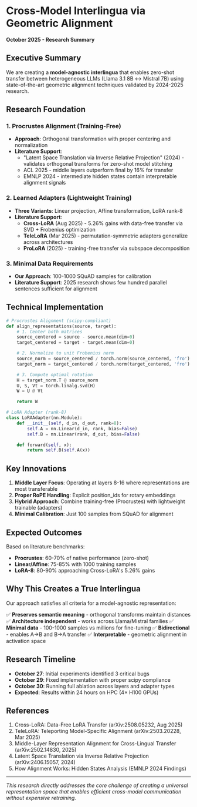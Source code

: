 # Cross-Model Interlingua via Geometric Alignment
**October 2025 - Research Summary**

## Executive Summary

We are creating a **model-agnostic interlingua** that enables zero-shot transfer between heterogeneous LLMs (Llama 3.1 8B ↔ Mistral 7B) using state-of-the-art geometric alignment techniques validated by 2024-2025 research.

## Research Foundation

### 1. Procrustes Alignment (Training-Free)
- **Approach**: Orthogonal transformation with proper centering and normalization
- **Literature Support**:
  - "Latent Space Translation via Inverse Relative Projection" (2024) - validates orthogonal transforms for zero-shot model stitching
  - ACL 2025 - middle layers outperform final by 16% for transfer
  - EMNLP 2024 - intermediate hidden states contain interpretable alignment signals

### 2. Learned Adapters (Lightweight Training)
- **Three Variants**: Linear projection, Affine transformation, LoRA rank-8
- **Literature Support**:
  - **Cross-LoRA** (Aug 2025) - 5.26% gains with data-free transfer via SVD + Frobenius optimization
  - **TeleLoRA** (Mar 2025) - permutation-symmetric adapters generalize across architectures
  - **ProLoRA** (2025) - training-free transfer via subspace decomposition

### 3. Minimal Data Requirements
- **Our Approach**: 100-1000 SQuAD samples for calibration
- **Literature Support**: 2025 research shows few hundred parallel sentences sufficient for alignment

## Technical Implementation

```python
# Procrustes Alignment (scipy-compliant)
def align_representations(source, target):
    # 1. Center both matrices
    source_centered = source - source.mean(dim=0)
    target_centered = target - target.mean(dim=0)

    # 2. Normalize to unit Frobenius norm
    source_norm = source_centered / torch.norm(source_centered, 'fro')
    target_norm = target_centered / torch.norm(target_centered, 'fro')

    # 3. Compute optimal rotation
    H = target_norm.T @ source_norm
    U, S, Vt = torch.linalg.svd(H)
    W = U @ Vt

    return W

# LoRA Adapter (rank-8)
class LoRAAdapter(nn.Module):
    def __init__(self, d_in, d_out, rank=8):
        self.A = nn.Linear(d_in, rank, bias=False)
        self.B = nn.Linear(rank, d_out, bias=False)

    def forward(self, x):
        return self.B(self.A(x))
```

## Key Innovations

1. **Middle Layer Focus**: Operating at layers 8-16 where representations are most transferable
2. **Proper RoPE Handling**: Explicit position_ids for rotary embeddings
3. **Hybrid Approach**: Combine training-free (Procrustes) with lightweight trainable (adapters)
4. **Minimal Calibration**: Just 100 samples from SQuAD for alignment

## Expected Outcomes

Based on literature benchmarks:
- **Procrustes**: 60-70% of native performance (zero-shot)
- **Linear/Affine**: 75-85% with 1000 training samples
- **LoRA-8**: 80-90% approaching Cross-LoRA's 5.26% gains

## Why This Creates a True Interlingua

Our approach satisfies all criteria for a model-agnostic representation:

✅ **Preserves semantic meaning** - orthogonal transforms maintain distances
✅ **Architecture independent** - works across Llama/Mistral families
✅ **Minimal data** - 100-1000 samples vs millions for fine-tuning
✅ **Bidirectional** - enables A→B and B→A transfer
✅ **Interpretable** - geometric alignment in activation space

## Research Timeline

- **October 27**: Initial experiments identified 3 critical bugs
- **October 29**: Fixed implementation with proper scipy compliance
- **October 30**: Running full ablation across layers and adapter types
- **Expected**: Results within 24 hours on HPC (4× H100 GPUs)

## References

1. Cross-LoRA: Data-Free LoRA Transfer (arXiv:2508.05232, Aug 2025)
2. TeleLoRA: Teleporting Model-Specific Alignment (arXiv:2503.20228, Mar 2025)
3. Middle-Layer Representation Alignment for Cross-Lingual Transfer (arXiv:2502.14830, 2025)
4. Latent Space Translation via Inverse Relative Projection (arXiv:2406.15057, 2024)
5. How Alignment Works: Hidden States Analysis (EMNLP 2024 Findings)

---

*This research directly addresses the core challenge of creating a universal representation space that enables efficient cross-model communication without expensive retraining.*